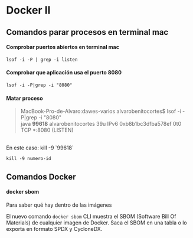 # Docker II

## Comandos parar procesos en terminal mac

#### Comprobar puertos abiertos en terminal mac

    lsof -i -P | grep -i listen

#### Comprobar que aplicación usa el puerto 8080
    lsof -i -P|grep -i "8080"
    
#### Matar proceso

> MacBook-Pro-de-Alvaro:dawes-varios alvarobenitocortes$ lsof -i -P|grep -i "8080"<br>
java      **99618** alvarobenitocortes   39u  IPv6 0xb8b1bc3dfba578ef      0t0  TCP *:8080 (LISTEN)<br>
<br>
En este caso: kill -9 `99618` <br>


    kill -9 numero-id
    
    


## Comandos Docker


#### docker sbom

Para saber qué hay dentro de las imágenes

El nuevo comando `docker sbom` CLI muestra el SBOM (Software Bill Of Materials) de cualquier imagen de Docker. 
Saca el SBOM en una tabla o lo exporta en formato SPDX y CycloneDX.
